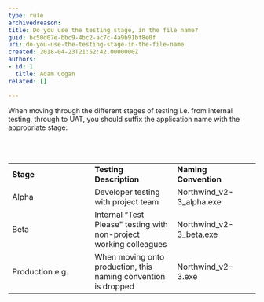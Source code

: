 ```yaml
---
type: rule
archivedreason: 
title: Do you use the testing stage, in the file name?
guid: bc50d07e-bbc9-4bc2-ac7c-4a9b91bf8e0f
uri: do-you-use-the-testing-stage-in-the-file-name
created: 2018-04-23T21:52:42.0000000Z
authors:
- id: 1
  title: Adam Cogan
related: []

---
```



<p>When moving through the different stages of testing i.e. from internal testing, through to UAT, you should suffix the application name with the appropriate stage&#58;<br></p>
<br><excerpt class='endintro'></excerpt><br>
<table cellspacing="0" width="100%" class="ssw15-rteTable-default"><tbody><tr><td class="ssw15-rteTable-default" style="width&#58;33.3333%;">
               <strong>Stage</strong></td><td class="ssw15-rteTable-default" style="width&#58;33.3333%;">
               <strong>Testing Description</strong></td><td class="ssw15-rteTable-default" style="width&#58;33.3333%;">
               <strong>Naming Convention</strong></td></tr><tr><td class="ssw15-rteTable-default">Alpha</td><td class="ssw15-rteTable-default">Developer testing with project team</td><td class="ssw15-rteTable-default">Northwind_v2-3_alpha.exe</td></tr><tr><td class="ssw15-rteTable-default">Beta</td><td class="ssw15-rteTable-default">Internal “Test Please&quot; testing with non-project working colleagues</td><td class="ssw15-rteTable-default">Northwind_v2-3_beta.exe</td></tr><tr><td class="ssw15-rteTable-default">Production e.g.</td><td class="ssw15-rteTable-default">When moving onto production, this naming convention is dropped</td><td class="ssw15-rteTable-default">Northwind_v2-3.exe</td></tr></tbody></table>
​​<br>


